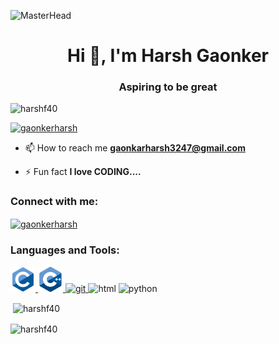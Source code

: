 ![MasterHead](https://i.pinimg.com/originals/51/8a/fb/518afb1d1cdc07eb7d2b1729f03fe91e.gif) 

<h1 align="center">Hi 👋, I'm Harsh Gaonker</h1>
<h3 align="center">Aspiring to be great</h3>

<p align="left"> <img src="https://komarev.com/ghpvc/?username=harshf40&label=Profile%20views&color=0e75b6&style=flat" alt="harshf40" /> </p>

<p align="left"> <a href="https://twitter.com/gaonkerharsh" target="blank"><img src="https://img.shields.io/twitter/follow/gaonkerharsh?logo=twitter&style=for-the-badge" alt="gaonkerharsh" /></a> </p>

- 📫 How to reach me **gaonkarharsh3247@gmail.com**

- ⚡ Fun fact **I love CODING....**

<h3 align="left">Connect with me:</h3>
<p align="left">
<a href="https://twitter.com/gaonkerharsh" target="blank"><img align="center" src="https://raw.githubusercontent.com/rahuldkjain/github-profile-readme-generator/master/src/images/icons/Social/twitter.svg" alt="gaonkerharsh" height="30" width="40" /></a>
</p>

<h3 align="left">Languages and Tools:</h3>
<p align="left"> <a href="https://www.cprogramming.com/" target="_blank" rel="noreferrer"> <img src="https://raw.githubusercontent.com/devicons/devicon/master/icons/c/c-original.svg" alt="c" width="40" height="40"/> </a> <a href="https://www.w3schools.com/cpp/" target="_blank" rel="noreferrer"> <img src="https://raw.githubusercontent.com/devicons/devicon/master/icons/cplusplus/cplusplus-original.svg" alt="cplusplus" width="40" height="40"/> </a> <a href="https://git-scm.com/" target="_blank" rel="noreferrer"> <img src="https://www.vectorlogo.zone/logos/git-scm/git-scm-icon.svg" alt="git" width="40" height="40"/> </a> <img src="https://imgs.search.brave.com/g5Be0EePaqp6_YilS8DCpqWHBhUd2bktWNaH9zyGDpU/rs:fit:500:0:0:0/g:ce/aHR0cHM6Ly9naXRo/dWIuY29tL2dldC1p/Y29uL2dldGljb24v/cmF3L21hc3Rlci9p/Y29ucy9odG1sLTUu/c3Zn" alt="html"  width="40" height="40"> <img src = "https://imgs.search.brave.com/Y1n4MpRFktzIe412ziEQ-3lsL8F1jQv-FGbFQrS8Ob8/rs:fit:500:0:0:0/g:ce/aHR0cHM6Ly9hc3Nl/dHMuc3RpY2twbmcu/Y29tL2ltYWdlcy81/ODQ4MTUyZmNlZjEw/MTRjMGI1ZTQ5Njcu/cG5n" alt="python" height="40" width="40"> </p>

<p>&nbsp;<img align="center" src="https://github-readme-stats.vercel.app/api?username=harshf40&show_icons=true&locale=en" alt="harshf40" /></p>

<p><img align="center" src="https://github-readme-streak-stats.herokuapp.com/?user=harshf40&" alt="harshf40" /></p>
